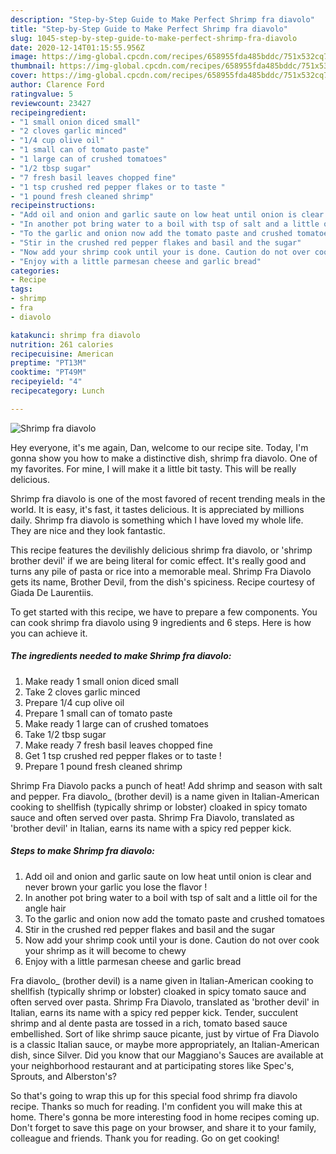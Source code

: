 ```yaml
---
description: "Step-by-Step Guide to Make Perfect Shrimp fra diavolo"
title: "Step-by-Step Guide to Make Perfect Shrimp fra diavolo"
slug: 1045-step-by-step-guide-to-make-perfect-shrimp-fra-diavolo
date: 2020-12-14T01:15:55.956Z
image: https://img-global.cpcdn.com/recipes/658955fda485bddc/751x532cq70/shrimp-fra-diavolo-recipe-main-photo.jpg
thumbnail: https://img-global.cpcdn.com/recipes/658955fda485bddc/751x532cq70/shrimp-fra-diavolo-recipe-main-photo.jpg
cover: https://img-global.cpcdn.com/recipes/658955fda485bddc/751x532cq70/shrimp-fra-diavolo-recipe-main-photo.jpg
author: Clarence Ford
ratingvalue: 5
reviewcount: 23427
recipeingredient:
- "1 small onion diced small"
- "2 cloves garlic minced"
- "1/4 cup olive oil"
- "1 small can of tomato paste"
- "1 large can of crushed tomatoes"
- "1/2 tbsp sugar"
- "7 fresh basil leaves chopped fine"
- "1 tsp crushed red pepper flakes or to taste "
- "1 pound fresh cleaned shrimp"
recipeinstructions:
- "Add oil and onion and garlic saute on low heat until onion is clear and never brown your garlic you lose the flavor !"
- "In another pot bring water to a boil with tsp of salt and a little oil for the angle hair"
- "To the garlic and onion now add the tomato paste and crushed tomatoes"
- "Stir in the crushed red pepper flakes and basil and the sugar"
- "Now add your shrimp cook until your is done. Caution do not over cook your shrimp as it will become to chewy"
- "Enjoy with a little parmesan cheese and garlic bread"
categories:
- Recipe
tags:
- shrimp
- fra
- diavolo

katakunci: shrimp fra diavolo 
nutrition: 261 calories
recipecuisine: American
preptime: "PT13M"
cooktime: "PT49M"
recipeyield: "4"
recipecategory: Lunch

---
```



![Shrimp fra diavolo](https://img-global.cpcdn.com/recipes/658955fda485bddc/751x532cq70/shrimp-fra-diavolo-recipe-main-photo.jpg)

Hey everyone, it's me again, Dan, welcome to our recipe site. Today, I'm gonna show you how to make a distinctive dish, shrimp fra diavolo. One of my favorites. For mine, I will make it a little bit tasty. This will be really delicious.

Shrimp fra diavolo is one of the most favored of recent trending meals in the world. It is easy, it's fast, it tastes delicious. It is appreciated by millions daily. Shrimp fra diavolo is something which I have loved my whole life. They are nice and they look fantastic.

This recipe features the devilishly delicious shrimp fra diavolo, or &#39;shrimp brother devil&#39; if we are being literal for comic effect. It&#39;s really good and turns any pile of pasta or rice into a memorable meal. Shrimp Fra Diavolo gets its name, Brother Devil, from the dish&#39;s spiciness. Recipe courtesy of Giada De Laurentiis.


To get started with this recipe, we have to prepare a few components. You can cook shrimp fra diavolo using 9 ingredients and 6 steps. Here is how you can achieve it.

<!--inarticleads1-->

##### The ingredients needed to make Shrimp fra diavolo:

1. Make ready 1 small onion diced small
1. Take 2 cloves garlic minced
1. Prepare 1/4 cup olive oil
1. Prepare 1 small can of tomato paste
1. Make ready 1 large can of crushed tomatoes
1. Take 1/2 tbsp sugar
1. Make ready 7 fresh basil leaves chopped fine
1. Get 1 tsp crushed red pepper flakes or to taste !
1. Prepare 1 pound fresh cleaned shrimp


Shrimp Fra Diavolo packs a punch of heat! Add shrimp and season with salt and pepper. Fra diavolo_ (brother devil) is a name given in Italian-American cooking to shellfish (typically shrimp or lobster) cloaked in spicy tomato sauce and often served over pasta. Shrimp Fra Diavolo, translated as &#39;brother devil&#39; in Italian, earns its name with a spicy red pepper kick. 

<!--inarticleads2-->

##### Steps to make Shrimp fra diavolo:

1. Add oil and onion and garlic saute on low heat until onion is clear and never brown your garlic you lose the flavor !
1. In another pot bring water to a boil with tsp of salt and a little oil for the angle hair
1. To the garlic and onion now add the tomato paste and crushed tomatoes
1. Stir in the crushed red pepper flakes and basil and the sugar
1. Now add your shrimp cook until your is done. Caution do not over cook your shrimp as it will become to chewy
1. Enjoy with a little parmesan cheese and garlic bread


Fra diavolo_ (brother devil) is a name given in Italian-American cooking to shellfish (typically shrimp or lobster) cloaked in spicy tomato sauce and often served over pasta. Shrimp Fra Diavolo, translated as &#39;brother devil&#39; in Italian, earns its name with a spicy red pepper kick. Tender, succulent shrimp and al dente pasta are tossed in a rich, tomato based sauce embellished. Sort of like shrimp sauce picante, just by virtue of Fra Diavolo is a classic Italian sauce, or maybe more appropriately, an Italian-American dish, since Silver. Did you know that our Maggiano&#39;s Sauces are available at your neighborhood restaurant and at participating stores like Spec&#39;s, Sprouts, and Alberston&#39;s? 

So that's going to wrap this up for this special food shrimp fra diavolo recipe. Thanks so much for reading. I'm confident you will make this at home. There's gonna be more interesting food in home recipes coming up. Don't forget to save this page on your browser, and share it to your family, colleague and friends. Thank you for reading. Go on get cooking!
